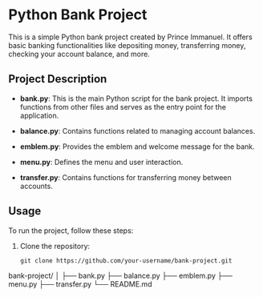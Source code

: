# Python Bank Project

This is a simple Python bank project created by Prince Immanuel. It offers basic banking functionalities like depositing money, transferring money, checking your account balance, and more.

## Project Description

- **bank.py**: This is the main Python script for the bank project. It imports functions from other files and serves as the entry point for the application.

- **balance.py**: Contains functions related to managing account balances.

- **emblem.py**: Provides the emblem and welcome message for the bank.

- **menu.py**: Defines the menu and user interaction.

- **transfer.py**: Contains functions for transferring money between accounts.

## Usage

To run the project, follow these steps:

1. Clone the repository:

   ```shell
   git clone https://github.com/your-username/bank-project.git

bank-project/
│
├── bank.py
├── balance.py
├── emblem.py
├── menu.py
├── transfer.py
└── README.md

